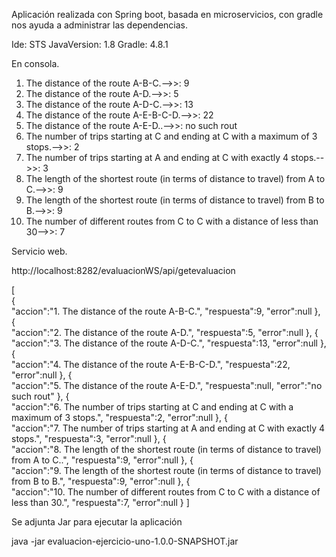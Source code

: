 Aplicación realizada con Spring boot, basada en microservicios, 
con gradle nos ayuda a administrar las dependencias.

Ide: STS
JavaVersion: 1.8
Gradle: 4.8.1


En consola.

1. The distance of the route A-B-C.-->>:  9 
2. The distance of the route A-D.-->>:  5 
3. The distance of the route A-D-C.-->>:  13 
4. The distance of the route A-E-B-C-D.-->>:  22 
5. The distance of the route A-E-D..-->>:  no such rout 
6. The number of trips starting at C and ending at C with a maximum of 3 stops.-->>:  2 
7. The number of trips starting at A and ending at C with exactly 4 stops.-->>:  3 
8. The length of the shortest route (in terms of distance to travel) from A to C.-->>:  9 
9. The length of the shortest route (in terms of distance to travel) from B to B.-->>:  9 
10. The number of different routes from C to C with a distance of less than 30-->>:  7 


Servicio web.

http://localhost:8282/evaluacionWS/api/getevaluacion


[  
   {  
      "accion":"1. The distance of the route A-B-C.",
      "respuesta":9,
      "error":null
   },
   {  
      "accion":"2. The distance of the route A-D.",
      "respuesta":5,
      "error":null
   },
   {  
      "accion":"3. The distance of the route A-D-C.",
      "respuesta":13,
      "error":null
   },
   {  
      "accion":"4. The distance of the route A-E-B-C-D.",
      "respuesta":22,
      "error":null
   },
   {  
      "accion":"5. The distance of the route A-E-D.",
      "respuesta":null,
      "error":"no such rout"
   },
   {  
      "accion":"6. The number of trips starting at C and ending at C with a maximum of 3 stops.",
      "respuesta":2,
      "error":null
   },
   {  
      "accion":"7. The number of trips starting at A and ending at C with exactly 4 stops.",
      "respuesta":3,
      "error":null
   },
   {  
      "accion":"8. The length of the shortest route (in terms of distance to travel) from A to C..",
      "respuesta":9,
      "error":null
   },
   {  
      "accion":"9. The length of the shortest route (in terms of distance to travel) from B to B.",
      "respuesta":9,
      "error":null
   },
   {  
      "accion":"10. The number of different routes from C to C with a distance of less than 30.",
      "respuesta":7,
      "error":null
   }
]

Se adjunta Jar para ejecutar la aplicación

java -jar evaluacion-ejercicio-uno-1.0.0-SNAPSHOT.jar 